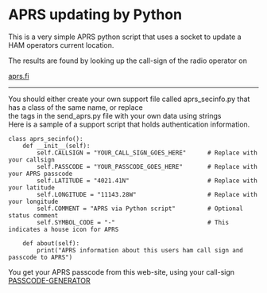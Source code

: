 # APRS updating by Python
This is a very simple APRS python script that uses a socket to update a HAM operators current location.  
  
  
The results are found by looking up the call-sign of the radio operator on  

[aprs.fi](http://aprs.fi)

---
  
You should either create your own support file called aprs_secinfo.py that has a class of the same name, or replace  
  the tags in the send_aprs.py file with your own data using strings  
Here is a sample of a support script that holds authentication information.  

```
class aprs_secinfo():
    def __init__(self):
        self.CALLSIGN = "YOUR_CALL_SIGN_GOES_HERE"      # Replace with your callsign
        self.PASSCODE = "YOUR_PASSCODE_GOES_HERE"       # Replace with your APRS passcode
        self.LATITUDE = "4021.41N"                      # Replace with your latitude
        self.LONGITUDE = "11143.28W"                    # Replace with your longitude
        self.COMMENT = "APRS via Python script"  		# Optional status comment
        self.SYMBOL_CODE = "-"							# This indicates a house icon for APRS

    def about(self):
        print("APRS information about this users ham call sign and passcode to APRS")
```
You get your APRS passcode from this web-site, using your call-sign  
[PASSCODE-GENERATOR](https://n5dux.com/ham/aprs-passcode/)